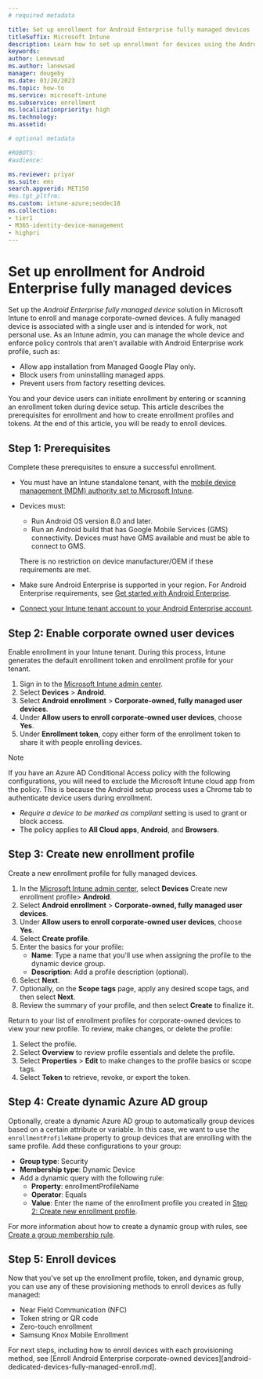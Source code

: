 ```yaml
---
# required metadata

title: Set up enrollment for Android Enterprise fully managed devices
titleSuffix: Microsoft Intune
description: Learn how to set up enrollment for devices using the Android Enterprise fully managed device management solution.   
keywords:
author: Lenewsad
ms.author: lanewsad
manager: dougeby
ms.date: 03/20/2023
ms.topic: how-to
ms.service: microsoft-intune
ms.subservice: enrollment
ms.localizationpriority: high
ms.technology:
ms.assetid: 

# optional metadata

#ROBOTS:
#audience:

ms.reviewer: priyar
ms.suite: ems
search.appverid: MET150
#ms.tgt_pltfrm:
ms.custom: intune-azure;seodec18
ms.collection:
- tier1
- M365-identity-device-management
- highpri
---
```


# Set up enrollment for Android Enterprise fully managed devices  

Set up the *Android Enterprise fully managed device* solution in Microsoft Intune to enroll and manage corporate-owned devices. A fully managed device is associated with a single user and is intended for work, not personal use. As an Intune admin, you can manage the whole device and enforce policy controls that aren't available with Android Enterprise work profile, such as: 

- Allow app installation from Managed Google Play only.
- Block users from uninstalling managed apps.
- Prevent users from factory resetting devices.  

You and your device users can initiate enrollment by entering or scanning an enrollment token during device setup. This article describes the prerequisites for enrollment and how to create enrollment profiles and tokens. At the end of this article, you will be ready to enroll devices.  

## Step 1: Prerequisites  
Complete these prerequisites to ensure a successful enrollment.     

* You must have an Intune standalone tenant, with the [mobile device management (MDM) authority set to Microsoft Intune](../fundamentals/mdm-authority-set.md).  
* Devices must:  
  - Run Android OS version 8.0 and later.
  - Run an Android build that has Google Mobile Services (GMS) connectivity. Devices must have GMS available and must be able to connect to GMS.  
  
  There is no restriction on device manufacturer/OEM if these requirements are met. 
 * Make sure Android Enterprise is supported in your region. For Android Enterprise requirements, see [Get started with Android Enterprise](https://support.google.com/work/android/answer/6174145?hl=en&ref_topic=6151012).  
 * [Connect your Intune tenant account to your Android Enterprise account](connect-intune-android-enterprise.md).    

## Step 2: Enable corporate owned user devices  
Enable enrollment in your Intune tenant. During this process, Intune generates the default enrollment token and enrollment profile for your tenant. 

1. Sign in to the [Microsoft Intune admin center](https://go.microsoft.com/fwlink/?linkid=2109431). 
2. Select **Devices** > **Android**. 
3. Select **Android enrollment**  > **Corporate-owned, fully managed user devices**.
4. Under **Allow users to enroll corporate-owned user devices**, choose **Yes**. 
5. Under **Enrollment token**, copy either form of the enrollment token to share it with people enrolling devices.  

> [!NOTE]
> If you have an Azure AD Conditional Access policy with the following configurations, you will need to exclude the Microsoft Intune cloud app from the policy. This is because the Android setup process uses a Chrome tab to authenticate device users during enrollment. 
> * *Require a device to be marked as compliant* setting is used to grant or block access.  
> * The policy applies to **All Cloud apps**, **Android**, and **Browsers**.   

## Step 3: Create new enrollment profile  
Create a new enrollment profile for fully managed devices.  

1. In the [Microsoft Intune admin center](https://go.microsoft.com/fwlink/?linkid=2109431), select **Devices** Create new enrollment profile> **Android**.  
3. Select **Android enrollment**  > **Corporate-owned, fully managed user devices**.
4. Under **Allow users to enroll corporate-owned user devices**, choose **Yes**. 
5. Select **Create profile**.  
6. Enter the basics for your profile:  
    - **Name**: Type a name that you'll use when assigning the profile to the dynamic device group.
    - **Description**: Add a profile description (optional).  
7. Select **Next**. 
8. Optionally, on the **Scope tags** page, apply any desired scope tags, and then select **Next**.  
9. Review the summary of your profile, and then select **Create** to finalize it.    

Return to your list of enrollment profiles for corporate-owned devices to view your new profile. To review, make changes, or delete the profile:  

1. Select the profile.  
2. Select **Overview** to review profile essentials and delete the profile.    
3. Select **Properties** > **Edit** to make changes to the profile basics or scope tags.  
4. Select **Token** to retrieve, revoke, or export the token.  

## Step 4: Create dynamic Azure AD group  
Optionally, create a dynamic Azure AD group to automatically group devices based on a certain attribute or variable. In this case, we want to use the `enrollmentProfileName` property to group devices that are enrolling with the same profile. Add these configurations to your group:    
* **Group type**: Security
* **Membership type**: Dynamic Device  
* Add a dynamic query with the following rule: 
    * **Property**: enrollmentProfileName
    * **Operator**: Equals
    * **Value**: Enter the name of the enrollment profile you created in [Step 2: Create new enrollment profile](#step-2-create-new-enrollment-profile). 

For more information about how to create a dynamic group with rules, see [Create a group membership rule](/azure/active-directory/enterprise-users/groups-create-rule#to-create-a-group-membership-rule).  


## Step 5: Enroll devices  
Now that you've set up the enrollment profile, token, and dynamic group, you can use any of these provisioning methods to enroll devices as fully managed:  

* Near Field Communication (NFC)
* Token string or QR code   
* Zero-touch enrollment
* Samsung Knox Mobile Enrollment  

For next steps, including how to enroll devices with each provisioning method, see [Enroll Android Enterprise corporate-owned devices][android-dedicated-devices-fully-managed-enroll.md].  
